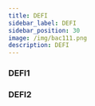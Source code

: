 ```yaml
---
title: DEFI
sidebar_label: DEFI
sidebar_position: 30
image: /img/bac111.png
description: DEFI
---
```


### DEFI1

### DEFI2
